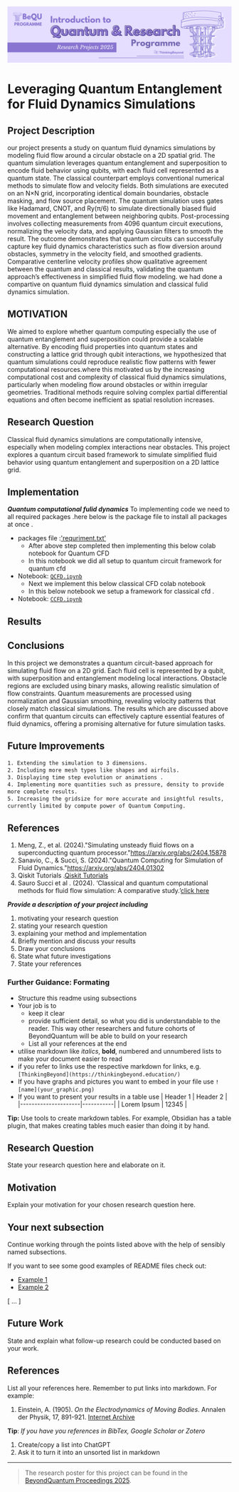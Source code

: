 ![BeyondQuantum Banner for Research Projects](../BeyondQuantum_Banner_Research_Projects_2025.png)

# Leveraging Quantum Entanglement for Fluid Dynamics Simulations

## Project Description 
our project presents a  study on quantum fluid dynamics simulations by modeling fluid flow around a circular obstacle on a 2D spatial grid. The quantum simulation leverages quantum entanglement and superposition to encode fluid behavior using qubits, with each fluid cell represented as a quantum state. The classical counterpart employs conventional numerical methods to simulate flow and velocity fields.
Both simulations are executed on an N×N grid, incorporating identical domain boundaries, obstacle masking, and flow source placement. The quantum simulation uses gates like Hadamard, CNOT, and Ry(π/6) to simulate directionally biased fluid movement and entanglement between neighboring qubits. Post-processing involves collecting measurements from 4096 quantum circuit executions, normalizing the velocity data, and applying Gaussian filters to smooth the result.
The outcome demonstrates that quantum circuits can successfully capture key fluid dynamics characteristics such as flow diversion around obstacles, symmetry in the velocity field, and smoothed gradients. Comparative centerline velocity profiles show qualitative agreement between the quantum and classical results, validating the quantum approach’s effectiveness in simplified fluid flow modeling.
we had done a compartive on quantum fluid dynamics simulation and classical fulid dynamics simulation.

## MOTIVATION
We aimed to explore whether quantum computing especially the use of quantum entanglement and superposition could provide a scalable alternative. By encoding fluid properties into quantum states and constructing a lattice grid through qubit interactions, we hypothesized that quantum simulations could reproduce realistic flow patterns with fewer computational resources.where this motivated us by the increasing computational cost and complexity of classical fluid dynamics simulations, particularly when modeling flow around obstacles or within irregular geometries. Traditional methods require solving complex partial differential equations and often become inefficient as spatial resolution increases.

## Research Question 
Classical fluid dynamics simulations are computationally intensive, especially when modeling complex interactions near obstacles. This project explores a quantum circuit based framework to simulate simplified fluid behavior using quantum entanglement and superposition on a 2D lattice grid.

## Implementation
***Quantum computational fulid dynamics***
To implementing code we need to  all required packages .here below is the package file to install all packages at once .
- packages file :['requriment.txt']()
    - After above step completed then implementing this below colab notebook for Quantum CFD
    - In this notebook we did all setup to quantum circuit framework for quantum cfd
- Notebook: [`QCFD.ipynb`](https://github.com/ThinkingBeyond/BeyondQuantum-2025/blob/75d5e6e019b686684e43b6bcd524f2da2c5d65cf/Vamsi%20Krishna%20Charugundla%20and%20Nivaan%20Kaushal/QCFD.ipynb)
     - Next we implement this  below classical CFD colab notebook
     - In this below notebook we setup a framework for  classical cfd .
- Notebook: [`CCFD.ipynb`](https://github.com/ThinkingBeyond/BeyondQuantum-2025/blob/75d5e6e019b686684e43b6bcd524f2da2c5d65cf/Vamsi%20Krishna%20Charugundla%20and%20Nivaan%20Kaushal/QCFD.ipynb)

## Results 


## Conclusions
In this  project we demonstrates a quantum circuit-based approach for simulating fluid flow on a 2D grid. Each fluid cell is represented by a qubit, with superposition and entanglement modeling local interactions. Obstacle regions are excluded using binary masks, allowing realistic simulation of flow constraints. Quantum measurements are processed using normalization and Gaussian smoothing, revealing velocity patterns that closely match classical simulations. The results which are discussed above confirm that quantum circuits can effectively capture essential features of fluid dynamics, offering a promising alternative for future simulation tasks.

## Future Improvements
    1. Extending the simulation to 3 dimensions.
    2. Including more mesh types like shapes and airfoils.
    3. Displaying time step evolution or animations .
    4. Implementing more quantities such as pressure, density to provide more complete results.
    5. Increasing the gridsize for more accurate and insightful results, currently limited by compute power of Quantum Computing.
    
## References
1. Meng, Z., et al. (2024)."Simulating unsteady fluid flows on a superconducting quantum processor."[https://arxiv.org/abs/2404.15878 ](https://arxiv.org/abs/2404.15878)
2. Sanavio, C., & Succi, S. (2024)."Quantum Computing for Simulation of Fluid Dynamics."[https://arxiv.org/abs/2404.01302 ](https://arxiv.org/abs/2404.01302)
3. Qiskit Tutorials .[Qiskit Tutorials ](https://qiskit.github.io/qiskit-aer/tutorials/index.html)
4. Sauro Succi et al . (2024). ‘Classical and quantum computational methods for fluid flow simulation: A comparative study.’[click here](https://www.sciencedirect.com/science/article/abs/pii/S0045793023003730)




***Provide a description of your project including*** 
1. motivating your research question
2. stating your research question
3. explaining your method and implementation
4. Briefly mention and discuss your results
5. Draw your conclusions
6. State what future investigations 
7. State your references 

### Further Guidance: Formating
- Structure this readme using subsections
- Your job is to 
    - keep it clear
    - provide sufficient detail, so what you did is understandable to the reader. This way other researchers and future cohorts of BeyondQuantum will be able to build on your research
    - List all your references at the end
- utilise markdown like *italics*, **bold**, numbered and unnumbered lists to make your document easier to read
- if you refer to links use the respective markdown for links, e.g. `[ThinkingBeyond](https://thinkingbeyond.education/)`
- If you have graphs and pictures you want to embed in your file use `![name](your_graphic.png)`
- If you want to present your results in a table use
    | Header 1            | Header 2  |
    |---------------------|-----------|
    | Lorem Ipsum         | 12345     |

**Tip:** Use tools to create markdown tables. For example, Obsidian has a table plugin, that makes creating tables much easier than doing it by hand.

## Research Question

State your research question here and elaborate on it.

## Motivation

Explain your motivation for your chosen research question here.

## Your next subsection

Continue working through the points listed above with the help of sensibly named subsections. 

If you want to see some good examples of README files check out:
- [Example 1](https://github.com/ThinkingBeyond/BeyondAI-2024/blob/main/warenya-loulia/README.md)
- [Example 2](https://github.com/ThinkingBeyond/BeyondAI-2024/blob/main/shaana-karuna/README.md)

[ ... ]

## Future Work

State and explain what follow-up research could be conducted based on your work.

## References

List all your references here. Remember to put links into markdown. For example:

1.  Einstein, A. (1905). *On the Electrodynamics of Moving Bodies*. Annalen der Physik, 17, 891-921. [Internet Archive](https://archive.org/details/einstein-1905-relativity)

**Tip**: *If you have you references in BibTex, Google Scholar or Zotero*
1. Create/copy a list into ChatGPT
2. Ask it to turn it into an unsorted list in markdown

---

> The research poster for this project can be found in the [BeyondQuantum Proceedings 2025](https://thinkingbeyond.education/beyondquantum_proceedings_2025/).

